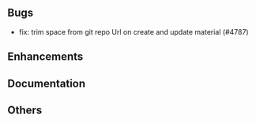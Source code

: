 ## Bugs
- fix: trim space from git repo Url on create and update material (#4787)
## Enhancements
## Documentation
## Others
